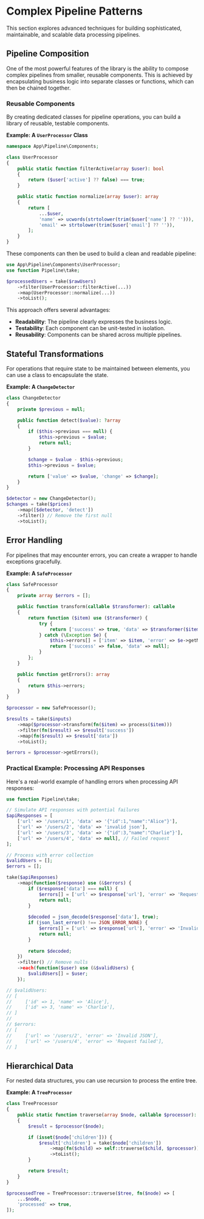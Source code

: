 # Complex Pipeline Patterns

This section explores advanced techniques for building sophisticated, maintainable, and scalable data processing pipelines.

## Pipeline Composition

One of the most powerful features of the library is the ability to compose complex pipelines from smaller, reusable components. This is achieved by encapsulating business logic into separate classes or functions, which can then be chained together.

### Reusable Components

By creating dedicated classes for pipeline operations, you can build a library of reusable, testable components.

**Example: A `UserProcessor` Class**

```php
namespace App\Pipeline\Components;

class UserProcessor
{
    public static function filterActive(array $user): bool
    {
        return ($user['active'] ?? false) === true;
    }

    public static function normalize(array $user): array
    {
        return [
            ...$user,
            'name' => ucwords(strtolower(trim($user['name'] ?? ''))),
            'email' => strtolower(trim($user['email'] ?? '')),
        ];
    }
}
```

These components can then be used to build a clean and readable pipeline:

```php
use App\Pipeline\Components\UserProcessor;
use function Pipeline\take;

$processedUsers = take($rawUsers)
    ->filter(UserProcessor::filterActive(...))
    ->map(UserProcessor::normalize(...))
    ->toList();
```

This approach offers several advantages:

-   **Readability**: The pipeline clearly expresses the business logic.
-   **Testability**: Each component can be unit-tested in isolation.
-   **Reusability**: Components can be shared across multiple pipelines.

## Stateful Transformations

For operations that require state to be maintained between elements, you can use a class to encapsulate the state.

**Example: A `ChangeDetector`**

```php
class ChangeDetector
{
    private $previous = null;

    public function detect($value): ?array
    {
        if ($this->previous === null) {
            $this->previous = $value;
            return null;
        }

        $change = $value - $this->previous;
        $this->previous = $value;

        return ['value' => $value, 'change' => $change];
    }
}

$detector = new ChangeDetector();
$changes = take($prices)
    ->map([$detector, 'detect'])
    ->filter() // Remove the first null
    ->toList();
```

## Error Handling

For pipelines that may encounter errors, you can create a wrapper to handle exceptions gracefully.

**Example: A `SafeProcessor`**

```php
class SafeProcessor
{
    private array $errors = [];

    public function transform(callable $transformer): callable
    {
        return function ($item) use ($transformer) {
            try {
                return ['success' => true, 'data' => $transformer($item)];
            } catch (\Exception $e) {
                $this->errors[] = ['item' => $item, 'error' => $e->getMessage()];
                return ['success' => false, 'data' => null];
            }
        };
    }

    public function getErrors(): array
    {
        return $this->errors;
    }
}

$processor = new SafeProcessor();

$results = take($inputs)
    ->map($processor->transform(fn($item) => process($item)))
    ->filter(fn($result) => $result['success'])
    ->map(fn($result) => $result['data'])
    ->toList();

$errors = $processor->getErrors();
```

### Practical Example: Processing API Responses

Here's a real-world example of handling errors when processing API responses:

```php
use function Pipeline\take;

// Simulate API responses with potential failures
$apiResponses = [
    ['url' => '/users/1', 'data' => '{"id":1,"name":"Alice"}'],
    ['url' => '/users/2', 'data' => 'invalid json'],
    ['url' => '/users/3', 'data' => '{"id":3,"name":"Charlie"}'],
    ['url' => '/users/4', 'data' => null], // Failed request
];

// Process with error collection
$validUsers = [];
$errors = [];

take($apiResponses)
    ->map(function($response) use (&$errors) {
        if ($response['data'] === null) {
            $errors[] = ['url' => $response['url'], 'error' => 'Request failed'];
            return null;
        }
        
        $decoded = json_decode($response['data'], true);
        if (json_last_error() !== JSON_ERROR_NONE) {
            $errors[] = ['url' => $response['url'], 'error' => 'Invalid JSON'];
            return null;
        }
        
        return $decoded;
    })
    ->filter() // Remove nulls
    ->each(function($user) use (&$validUsers) {
        $validUsers[] = $user;
    });

// $validUsers:
// [
//     ['id' => 1, 'name' => 'Alice'],
//     ['id' => 3, 'name' => 'Charlie'],
// ]
//
// $errors:
// [
//     ['url' => '/users/2', 'error' => 'Invalid JSON'],
//     ['url' => '/users/4', 'error' => 'Request failed'],
// ]
```

## Hierarchical Data

For nested data structures, you can use recursion to process the entire tree.

**Example: A `TreeProcessor`**

```php
class TreeProcessor
{
    public static function traverse(array $node, callable $processor): array
    {
        $result = $processor($node);

        if (isset($node['children'])) {
            $result['children'] = take($node['children'])
                ->map(fn($child) => self::traverse($child, $processor))
                ->toList();
        }

        return $result;
    }
}

$processedTree = TreeProcessor::traverse($tree, fn($node) => [
    ...$node,
    'processed' => true,
]);
```
